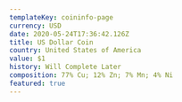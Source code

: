 ```yaml
---
templateKey: coininfo-page
currency: USD
date: 2020-05-24T17:36:42.126Z
title: US Dollar Coin
country: United States of America
value: $1
history: Will Complete Later
composition: 77% Cu; 12% Zn; 7% Mn; 4% Ni
featured: true
---
```

